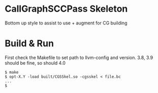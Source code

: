 
# CallGraphSCCPass Skeleton 

Bottom up style to assist to use + augment for CG building

# Build & Run

First check the Makefile to set path to llvm-config and version.
3.8, 3.9 should be fine, so should 4.0

```
$ make
$ opt-X.Y -load built/CGSSkel.so -cgsskel < file.bc
...
$
```


